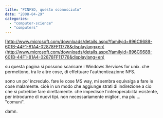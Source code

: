 ```yaml
---
title: "PCNFSD, questo sconosciuto"
date: "2008-04-29"
categories: 
  - "computer-science"
  - "computers"
---
```


[http://www.microsoft.com/downloads/details.aspx?familyid=896C9688-601B-44F1-81A4-02878FF11778&displaylang=en](http://www.microsoft.com/downloads/details.aspx?familyid=896C9688-601B-44F1-81A4-02878FF11778&displaylang=en)

su questa pagina si possono scaricare i Windows Services for unix. che permettono, tra le altre cose, di effettuare l'authenticazione NFS.

sono un po' incredulo. fare le cose MS way, mi sembra equivalga a fare le cose malamente. cioè in un modo che aggiunge strati di indirezione a cio che si potrebbe fare direttamente. che impedisce l'interoperabilità esistente, per introdurne di nuovi tipi. non necessariamente migliori, ma piu ... "comuni".

damn.

